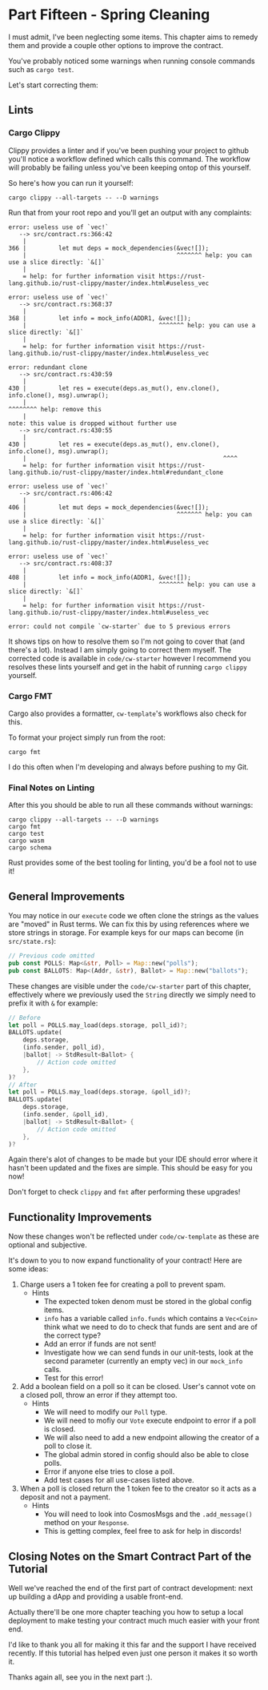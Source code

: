# Part Fifteen - Spring Cleaning

I must admit, I've been neglecting some items. This chapter aims to remedy them and provide a couple other options to improve the contract.

You've probably noticed some warnings when running console commands such as `cargo test`.

Let's start correcting them:

## Lints

### Cargo Clippy

Clippy provides a linter and if you've been pushing your project to github you'll notice a workflow defined which calls this command. The workflow will probably be failing unless you've been keeping ontop of this yourself.

So here's how you can run it yourself:

```
cargo clippy --all-targets -- --D warnings
```

Run that from your root repo and you'll get an output with any complaints:

```
error: useless use of `vec!`
   --> src/contract.rs:366:42
    |
366 |         let mut deps = mock_dependencies(&vec![]);
    |                                          ^^^^^^^ help: you can use a slice directly: `&[]`
    |
    = help: for further information visit https://rust-lang.github.io/rust-clippy/master/index.html#useless_vec

error: useless use of `vec!`
   --> src/contract.rs:368:37
    |
368 |         let info = mock_info(ADDR1, &vec![]);
    |                                     ^^^^^^^ help: you can use a slice directly: `&[]`
    |
    = help: for further information visit https://rust-lang.github.io/rust-clippy/master/index.html#useless_vec

error: redundant clone
   --> src/contract.rs:430:59
    |
430 |         let res = execute(deps.as_mut(), env.clone(), info.clone(), msg).unwrap();
    |                                                           ^^^^^^^^ help: remove this
    |
note: this value is dropped without further use
   --> src/contract.rs:430:55
    |
430 |         let res = execute(deps.as_mut(), env.clone(), info.clone(), msg).unwrap();
    |                                                       ^^^^
    = help: for further information visit https://rust-lang.github.io/rust-clippy/master/index.html#redundant_clone

error: useless use of `vec!`
   --> src/contract.rs:406:42
    |
406 |         let mut deps = mock_dependencies(&vec![]);
    |                                          ^^^^^^^ help: you can use a slice directly: `&[]`
    |
    = help: for further information visit https://rust-lang.github.io/rust-clippy/master/index.html#useless_vec

error: useless use of `vec!`
   --> src/contract.rs:408:37
    |
408 |         let info = mock_info(ADDR1, &vec![]);
    |                                     ^^^^^^^ help: you can use a slice directly: `&[]`
    |
    = help: for further information visit https://rust-lang.github.io/rust-clippy/master/index.html#useless_vec

error: could not compile `cw-starter` due to 5 previous errors
```

It shows tips on how to resolve them so I'm not going to cover that (and there's a lot). Instead I am simply going to correct them myself. The corrected code is available in `code/cw-starter` however I recommend you resolves these lints yourself and get in the habit of running `cargo clippy` yourself.

### Cargo FMT

Cargo also provides a formatter, `cw-template`'s workflows also check for this.

To format your project simply run from the root:

```
cargo fmt
```

I do this often when I'm developing and always before pushing to my Git.

### Final Notes on Linting

After this you should be able to run all these commands without warnings:

```
cargo clippy --all-targets -- --D warnings
cargo fmt
cargo test
cargo wasm
cargo schema
```

Rust provides some of the best tooling for linting, you'd be a fool not to use it!

## General Improvements

You may notice in our `execute` code we often clone the strings as the values are "moved" in Rust terms. We can fix this by using references where we store strings in storage. For example keys for our maps can become (in `src/state.rs`):

```rust
// Previous code omitted
pub const POLLS: Map<&str, Poll> = Map::new("polls");
pub const BALLOTS: Map<(Addr, &str), Ballot> = Map::new("ballots");
```

These changes are visible under the `code/cw-starter` part of this chapter, effectively where we previously used the `String` directly we simply need to prefix it with `&` for example:

```rust
// Before
let poll = POLLS.may_load(deps.storage, poll_id)?;
BALLOTS.update(
    deps.storage,
    (info.sender, poll_id),
    |ballot| -> StdResult<Ballot> {
        // Action code omitted
    },
)?
// After
let poll = POLLS.may_load(deps.storage, &poll_id)?;
BALLOTS.update(
    deps.storage,
    (info.sender, &poll_id),
    |ballot| -> StdResult<Ballot> {
        // Action code omitted
    },
)?
```

Again there's alot of changes to be made but your IDE should error where it hasn't been updated and the fixes are simple. This should be easy for you now!

Don't forget to check `clippy` and `fmt` after performing these upgrades!

## Functionality Improvements

Now these changes won't be reflected under `code/cw-template` as these are optional and subjective.

It's down to you to now expand functionality of your contract! Here are some ideas:

1. Charge users a 1 token fee for creating a poll to prevent spam.
    - Hints
        - The expected token denom must be stored in the global config items.
        - `info` has a variable called `info.funds` which contains a `Vec<Coin>` think what we need to do to check that funds are sent and are of the correct type?
        - Add an error if funds are not sent!
        - Investigate how we can send funds in our unit-tests, look at the second parameter (currently an empty vec) in our `mock_info` calls.
        - Test for this error!
2. Add a boolean field on a poll so it can be closed. User's cannot vote on a closed poll, throw an error if they attempt too.
    - Hints
        - We will need to modify our `Poll` type.
        - We will need to mofiy our `Vote` execute endpoint to error if a poll is closed.
        - We will also need to add a new endpoint allowing the creator of a poll to close it.
        - The global admin stored in config should also be able to close polls.
        - Error if anyone else tries to close a poll.
        - Add test cases for all use-cases listed above.
3. When a poll is closed return the 1 token fee to the creator so it acts as a deposit and not a payment.
    - Hints
        - You will need to look into CosmosMsgs and the `.add_message()` method on your `Response`.
        - This is getting complex, feel free to ask for help in discords!

## Closing Notes on the Smart Contract Part of the Tutorial

Well we've reached the end of the first part of contract development: next up building a dApp and providing a usable front-end.

Actually there'll be one more chapter teaching you how to setup a local deployment to make testing your contract much much easier with your front end.

I'd like to thank you all for making it this far and the support I have received recently. If this tutorial has helped even just one person it makes it so worth it.

Thanks again all, see you in the next part :).
